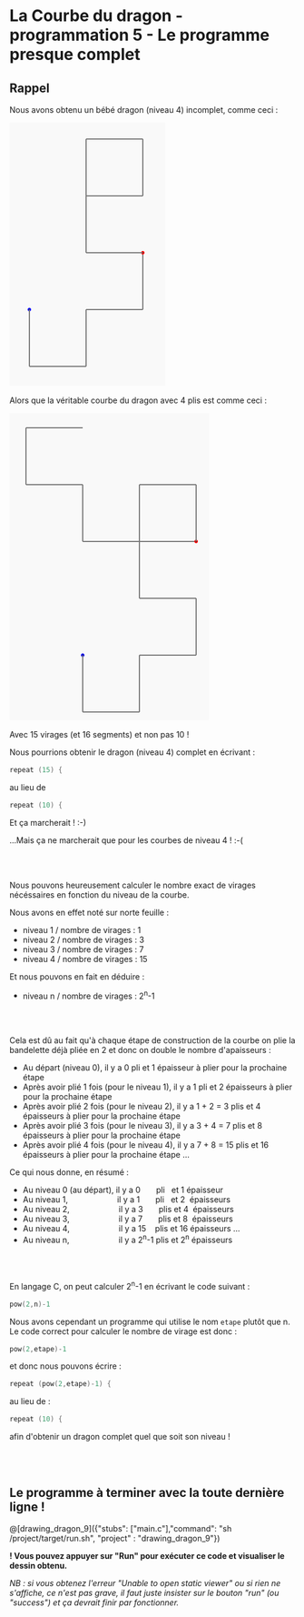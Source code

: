 # La Courbe du dragon - programmation 5 - Le programme presque complet

## Rappel

Nous avons obtenu un bébé dragon (niveau 4) incomplet, comme ceci :

![DragonNiv4_10Virages](img/DragonNiv4_10Virages.PNG) 

Alors que la véritable courbe du dragon avec 4 plis est comme ceci :

![DragonNiv4](img/DragonNiv4.PNG) 

Avec 15 virages (et 16 segments) et non pas 10 !

Nous pourrions obtenir le dragon (niveau 4) complet en écrivant :

```C
repeat (15) {
```

au lieu de 

```C
repeat (10) {
```

Et ça marcherait ! :-)

...Mais ça ne marcherait que pour les courbes de niveau 4 ! :-(

<br><br>

Nous pouvons heureusement calculer le nombre exact de virages nécéssaires en fonction du niveau de la courbe.

Nous avons en effet noté sur norte feuille :

- niveau 1 / nombre de virages : 1
- niveau 2 / nombre de virages : 3
- niveau 3 / nombre de virages : 7
- niveau 4 / nombre de virages : 15

Et nous pouvons en fait en déduire :

- niveau n / nombre de virages : 2<sup>n</sup>-1

<br><br>

Cela est dû au fait qu'à chaque étape de construction de la courbe on plie la bandelette déjà pliée en 2 et donc on double le nombre d'apaisseurs :

- Au départ (niveau 0), il y a 0 pli et 1 épaisseur à plier pour la prochaine étape
- Après avoir plié 1 fois (pour le niveau 1), il y a 1 pli et 2 épaisseurs à plier pour la prochaine étape
- Après avoir plié 2 fois (pour le niveau 2), il y a 1 + 2 = 3 plis et 4 épaisseurs à plier pour la prochaine étape
- Après avoir plié 3 fois (pour le niveau 3), il y a 3 + 4 = 7 plis et 8 épaisseurs à plier pour la prochaine étape
- Après avoir plié 4 fois (pour le niveau 4), il y a 7 + 8 = 15 plis et 16 épaisseurs à plier pour la prochaine étape
...

Ce qui nous donne, en résumé : 

- Au niveau 0 (au départ), il y a&nbsp;0&nbsp;&nbsp;&nbsp;&nbsp;&nbsp;&nbsp;&nbsp;pli&nbsp;&nbsp;&nbsp;et&nbsp;1&nbsp;épaisseur
- Au niveau 1,&nbsp;&nbsp;&nbsp;&nbsp;&nbsp;&nbsp;&nbsp;&nbsp;&nbsp;&nbsp;&nbsp;&nbsp;&nbsp;&nbsp;&nbsp;&nbsp;&nbsp;&nbsp;&nbsp;&nbsp;&nbsp;&nbsp;il&nbsp;y&nbsp;a&nbsp;1&nbsp;&nbsp;&nbsp;&nbsp;&nbsp;&nbsp;&nbsp;pli&nbsp;&nbsp;&nbsp;et&nbsp;2&nbsp;&nbsp;épaisseurs
- Au niveau 2,&nbsp;&nbsp;&nbsp;&nbsp;&nbsp;&nbsp;&nbsp;&nbsp;&nbsp;&nbsp;&nbsp;&nbsp;&nbsp;&nbsp;&nbsp;&nbsp;&nbsp;&nbsp;&nbsp;&nbsp;&nbsp;&nbsp;il&nbsp;y&nbsp;a&nbsp;3&nbsp;&nbsp;&nbsp;&nbsp;&nbsp;&nbsp;&nbsp;plis&nbsp;et&nbsp;4&nbsp;&nbsp;épaisseurs
- Au niveau 3,&nbsp;&nbsp;&nbsp;&nbsp;&nbsp;&nbsp;&nbsp;&nbsp;&nbsp;&nbsp;&nbsp;&nbsp;&nbsp;&nbsp;&nbsp;&nbsp;&nbsp;&nbsp;&nbsp;&nbsp;&nbsp;&nbsp;il&nbsp;y&nbsp;a&nbsp;7&nbsp;&nbsp;&nbsp;&nbsp;&nbsp;&nbsp;&nbsp;plis&nbsp;et&nbsp;8&nbsp;&nbsp;épaisseurs
- Au niveau 4,&nbsp;&nbsp;&nbsp;&nbsp;&nbsp;&nbsp;&nbsp;&nbsp;&nbsp;&nbsp;&nbsp;&nbsp;&nbsp;&nbsp;&nbsp;&nbsp;&nbsp;&nbsp;&nbsp;&nbsp;&nbsp;&nbsp;il&nbsp;y&nbsp;a&nbsp;15&nbsp;&nbsp;&nbsp;&nbsp;plis&nbsp;et&nbsp;16&nbsp;épaisseurs
...
- Au niveau n,&nbsp;&nbsp;&nbsp;&nbsp;&nbsp;&nbsp;&nbsp;&nbsp;&nbsp;&nbsp;&nbsp;&nbsp;&nbsp;&nbsp;&nbsp;&nbsp;&nbsp;&nbsp;&nbsp;&nbsp;&nbsp;&nbsp;il&nbsp;y&nbsp;a&nbsp;2<sup>n</sup>-1&nbsp;plis&nbsp;et&nbsp;2<sup>n</sup>&nbsp;épaisseurs

<br><br>

En langage C, on peut calculer 2<sup>n</sup>-1 en écrivant le code suivant :

```C
pow(2,n)-1
```

Nous avons cependant un programme qui utilise le nom `etape` plutôt que n. Le code correct pour calculer le nombre de virage est donc :

```C
pow(2,etape)-1
```

et donc nous pouvons écrire :

```C
repeat (pow(2,etape)-1) {

```

au lieu de : 

```C
repeat (10) {
```

afin d'obtenir un dragon complet quel que soit son niveau !

<br><br>

## Le programme à terminer avec la toute dernière ligne !

@[drawing_dragon_9]({"stubs": ["main.c"],"command": "sh /project/target/run.sh", "project" : "drawing_dragon_9"})

**! Vous pouvez appuyer sur "Run" pour exécuter ce code et visualiser le dessin obtenu.**

*NB : si vous obtenez l'erreur "Unable to open static viewer" ou si rien ne s'affiche, ce n'est pas grave, il faut juste insister sur le bouton "run" (ou "success") et ça devrait finir par fonctionner.*

